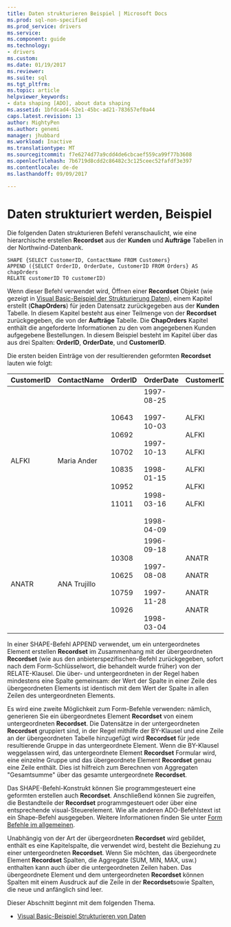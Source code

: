 ```yaml
---
title: Daten strukturieren Beispiel | Microsoft Docs
ms.prod: sql-non-specified
ms.prod_service: drivers
ms.service: 
ms.component: guide
ms.technology:
- drivers
ms.custom: 
ms.date: 01/19/2017
ms.reviewer: 
ms.suite: sql
ms.tgt_pltfrm: 
ms.topic: article
helpviewer_keywords:
- data shaping [ADO], about data shaping
ms.assetid: 1bfdcad4-52e1-45bc-ad21-783657ef0a44
caps.latest.revision: 13
author: MightyPen
ms.author: genemi
manager: jhubbard
ms.workload: Inactive
ms.translationtype: MT
ms.sourcegitcommit: f7e6274d77a9cdd4de6cbcaef559ca99f77b3608
ms.openlocfilehash: 7b6719d8cdd2c86482c3c125ceec52fafdf3e397
ms.contentlocale: de-de
ms.lasthandoff: 09/09/2017

---
```

# <a name="data-shaping-example"></a>Daten strukturiert werden, Beispiel
Die folgenden Daten strukturieren Befehl veranschaulicht, wie eine hierarchische erstellen **Recordset** aus der **Kunden** und **Aufträge** Tabellen in der Northwind-Datenbank.  
  
```  
SHAPE {SELECT CustomerID, ContactName FROM Customers}   
APPEND ({SELECT OrderID, OrderDate, CustomerID FROM Orders} AS chapOrders   
RELATE customerID TO customerID)   
```  
  
 Wenn dieser Befehl verwendet wird, Öffnen einer **Recordset** Objekt (wie gezeigt in [Visual Basic-Beispiel der Strukturierung Daten](../../../ado/guide/data/visual-basic-example-of-data-shaping.md)), einem Kapitel erstellt (**ChapOrders**) für jeden Datensatz zurückgegeben aus der **Kunden** Tabelle. In diesem Kapitel besteht aus einer Teilmenge von der **Recordset** zurückgegeben, die von der **Aufträge** Tabelle. Die **ChapOrders** Kapitel enthält die angeforderte Informationen zu den vom angegebenen Kunden aufgegebene Bestellungen. In diesem Beispiel besteht im Kapitel über das aus drei Spalten: **OrderID**, **OrderDate**, und **CustomerID**.  
  
 Die ersten beiden Einträge von der resultierenden geformten **Recordset** lauten wie folgt:  
  
|CustomerID|ContactName|OrderID|OrderDate|CustomerID|  
|----------------|-----------------|-------------|---------------|----------------|  
|ALFKI|Maria Ander|10643<br /><br /> 10692<br /><br /> 10702<br /><br /> 10835<br /><br /> 10952<br /><br /> 11011|1997-08-25<br /><br /> 1997-10-03<br /><br /> 1997-10-13<br /><br /> 1998-01-15<br /><br /> 1998-03-16<br /><br /> 1998-04-09|ALFKI<br /><br /> ALFKI<br /><br /> ALFKI<br /><br /> ALFKI<br /><br /> ALFKI<br /><br /> ALFKI|  
|ANATR|ANA Trujillo|10308<br /><br /> 10625<br /><br /> 10759<br /><br /> 10926|1996-09-18<br /><br /> 1997-08-08<br /><br /> 1997-11-28<br /><br /> 1998-03-04|ANATR<br /><br /> ANATR<br /><br /> ANATR<br /><br /> ANATR|  
  
 In einer SHAPE-Befehl APPEND verwendet, um ein untergeordnetes Element erstellen **Recordset** im Zusammenhang mit der übergeordneten **Recordset** (wie aus den anbieterspezifischen-Befehl zurückgegeben, sofort nach dem Form-Schlüsselwort, die behandelt wurde früher) von der RELATE-Klausel. Die über- und untergeordneten in der Regel haben mindestens eine Spalte gemeinsam: der Wert der Spalte in einer Zeile des übergeordneten Elements ist identisch mit dem Wert der Spalte in allen Zeilen des untergeordneten Elements.  
  
 Es wird eine zweite Möglichkeit zum Form-Befehle verwenden: nämlich, generieren Sie ein übergeordnetes Element **Recordset** von einem untergeordneten **Recordset**. Die Datensätze in der untergeordneten **Recordset** gruppiert sind, in der Regel mithilfe der BY-Klausel und eine Zeile an der übergeordneten Tabelle hinzugefügt wird **Recordset** für jede resultierende Gruppe in das untergeordnete Element. Wenn die BY-Klausel weggelassen wird, das untergeordnete Element **Recordset** Formular wird, eine einzelne Gruppe und das übergeordnete Element **Recordset** genau eine Zeile enthält. Dies ist hilfreich zum Berechnen von Aggregaten "Gesamtsumme" über das gesamte untergeordnete **Recordset**.  
  
 Das SHAPE-Befehl-Konstrukt können Sie programmgesteuert eine geformten erstellen auch **Recordset**. Anschließend können Sie zugreifen, die Bestandteile der **Recordset** programmgesteuert oder über eine entsprechende visual-Steuerelement. Wie alle anderen ADO-Befehlstext ist ein Shape-Befehl ausgegeben. Weitere Informationen finden Sie unter [Form Befehle im allgemeinen](../../../ado/guide/data/shape-commands-in-general.md).  
  
 Unabhängig von der Art der übergeordneten **Recordset** wird gebildet, enthält es eine Kapitelspalte, die verwendet wird, besteht die Beziehung zu einer untergeordneten **Recordset**. Wenn Sie möchten, das übergeordnete Element **Recordset** Spalten, die Aggregate (SUM, MIN, MAX, usw.) enthalten kann auch über die untergeordneten Zeilen haben. Das übergeordnete Element und dem untergeordneten **Recordset** können Spalten mit einem Ausdruck auf die Zeile in der **Recordset**sowie Spalten, die neue und anfänglich sind leer.  
  
 Dieser Abschnitt beginnt mit dem folgenden Thema.  
  
-   [Visual Basic-Beispiel Strukturieren von Daten](../../../ado/guide/data/visual-basic-example-of-data-shaping.md)

